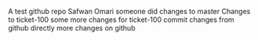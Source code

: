 A test github repo
Safwan Omari
someone did changes to master
Changes to ticket-100
some more changes for ticket-100
commit changes from github directly
more changes on github
